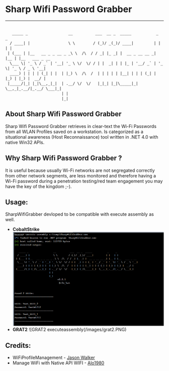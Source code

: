 # Sharp Wifi Password Grabber

----

```

   _____ _                  __          ___  __ _  _____           _     _               
  / ____| |                 \ \        / (_)/ _(_)/ ____|         | |   | |              
 | (___ | |__   __ _ _ __ _ _\ \  /\  / / _| |_ _| |  __ _ __ __ _| |__ | |__   ___ _ __ 
  \___ \| '_ \ / _` | '__| '_ \ \/  \/ / | |  _| | | |_ | '__/ _` | '_ \| '_ \ / _ \ '__|
  ____) | | | | (_| | |  | |_) \  /\  /  | | | | | |__| | | | (_| | |_) | |_) |  __/ |   
 |_____/|_| |_|\__,_|_|  | .__/ \/  \/   |_|_| |_|\_____|_|  \__,_|_.__/|_.__/ \___|_|   
                         | |                                                             
                         |_|                                                             

```

## About Sharp Wifi Password Grabber

Sharp Wifi Password Grabber retrieves in clear-text the Wi-Fi Passwords from all WLAN Profiles saved on a workstation.
Is categorized as a situational awareness (Host Reconnaissance) tool written in .NET 4.0 with native Win32 APIs.

## Why Sharp Wifi Password Grabber ?

It is useful because usually Wi-Fi networks are not segregated correctly from other network segments, are less monitored and therefore having a Wi-Fi password during a penetration testing/red team engagement you may have the key of the kingdom ;-).

## Usage:

SharpWifiGrabber devloped to be compatible with execute assembly as well.

- **CobaltStrike**
![CobaltStrike execute-assembly](/images/cobalt.PNG)
- **GRAT2**
![GRAT2 executeassembly(/images/grat2.PNG)

## Credits:

* WiFiProfileManagement - [Jason Walker](https://github.com/jcwalker/WiFiProfileManagement)
* Manage WiFi with Native API WIFI - [Alo1980](https://www.codeproject.com/Articles/72105/Manage-WiFi-with-Native-API-WIFI-on-Windows-XP-SP2)